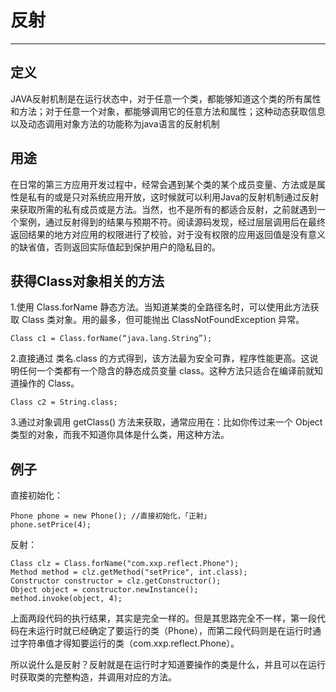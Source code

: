 # 反射

---

## 定义

JAVA反射机制是在运行状态中，对于任意一个类，都能够知道这个类的所有属性和方法；对于任意一个对象，都能够调用它的任意方法和属性；这种动态获取信息以及动态调用对象方法的功能称为java语言的反射机制

## 用途

在日常的第三方应用开发过程中，经常会遇到某个类的某个成员变量、方法或是属性是私有的或是只对系统应用开放，这时候就可以利用Java的反射机制通过反射来获取所需的私有成员或是方法。当然，也不是所有的都适合反射，之前就遇到一个案例，通过反射得到的结果与预期不符。阅读源码发现，经过层层调用后在最终返回结果的地方对应用的权限进行了校验，对于没有权限的应用返回值是没有意义的缺省值，否则返回实际值起到保护用户的隐私目的。

## 获得Class对象相关的方法

1.使用 Class.forName 静态方法。当知道某类的全路径名时，可以使用此方法获取 Class 类对象。用的最多，但可能抛出 ClassNotFoundException 异常。

	Class c1 = Class.forName(“java.lang.String”);

2.直接通过 类名.class 的方式得到，该方法最为安全可靠，程序性能更高。这说明任何一个类都有一个隐含的静态成员变量 class。这种方法只适合在编译前就知道操作的 Class。

	Class c2 = String.class;

3.通过对象调用 getClass() 方法来获取，通常应用在：比如你传过来一个 Object类型的对象，而我不知道你具体是什么类，用这种方法。




## 例子

直接初始化：

	Phone phone = new Phone(); //直接初始化，「正射」
	phone.setPrice(4);

反射：

	Class clz = Class.forName("com.xxp.reflect.Phone");
	Method method = clz.getMethod("setPrice", int.class);
	Constructor constructor = clz.getConstructor();
	Object object = constructor.newInstance();
	method.invoke(object, 4);


上面两段代码的执行结果，其实是完全一样的。但是其思路完全不一样，第一段代码在未运行时就已经确定了要运行的类（Phone），而第二段代码则是在运行时通过字符串值才得知要运行的类（com.xxp.reflect.Phone）。

所以说什么是反射？反射就是在运行时才知道要操作的类是什么，并且可以在运行时获取类的完整构造，并调用对应的方法。


